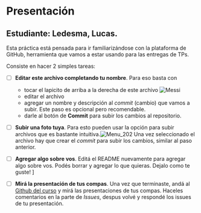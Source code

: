 # Presentación

## Estudiante: Ledesma, Lucas.

Esta práctica está pensada para ir familiarizándose con la plataforma de GitHub, herramienta que vamos a estar usando para las entregas de TPs.

Consiste en hacer 2 simples tareas:
- [ ] **Editar este archivo completando tu nombre**. Para eso basta con 
  - tocar el lapicito de arriba a la derecha de este archivo ![Messi](https://www.bing.com/images/search?view=detailV2&ccid=8cc6aJHT&id=A75989D6CBADCCEF6ACA444C5B91B3278A850910&thid=OIP.8cc6aJHTunXHFPQXVFNUKwHaHa&mediaurl=https%3a%2f%2fstatic.messi.com%2fwp-content%2fuploads%2f2020%2f04%2fMessi-FourFourTwo.jpg%3fv%3d1588690694&cdnurl=https%3a%2f%2fth.bing.com%2fth%2fid%2fR.f1c73a6891d3ba75c714f4175453542b%3frik%3dEAmFiiezkVtMRA%26pid%3dImgRaw%26r%3d0&exph=1926&expw=1926&q=messi&simid=607989029469956417&FORM=IRPRST&ck=D02C8C32505251DAF129AF43C28E7EC3&selectedIndex=2)
  - editar el archivo
  - agregar un nombre y descripción al _commit_ (cambio) que vamos a subir. Este paso es opcional pero recomendable.
  - darle al botón de **Commit** para subir los cambios al repositorio.


- [ ] **Subir una foto tuya**. Para esto pueden usar la opción para subir archivos que es bastante intuitiva.![Menu_202](https://user-images.githubusercontent.com/4098184/89341973-7e345580-d678-11ea-9a96-7c117034f81a.png)
Una vez seleccionado el archivo hay que crear el _commit_ para subir los cambios, similar al paso anterior.

- [ ] **Agregar algo sobre vos**. Editá el README nuevamente para agregar algo sobre vos. Podés borrar y agregar lo que quieras. Dejalo como te guste!
]
- [ ] **Mirá la presentación de tus compas**. Una vez que terminaste, andá al [Github del curso](https://github.com/obj1unq) y mirá las presentaciones de tus compas. Haceles comentarios en la parte de _Issues_, despus volvé y respondé los issues de tu presentación.

